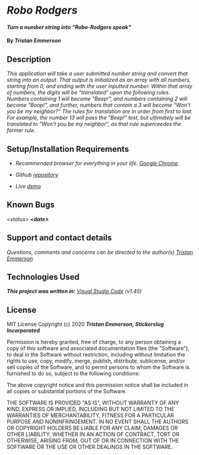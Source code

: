 
# _Robo Rodgers_

  

#### _Turn a number string into "Robo-Rodgers speak"_	

  

#### By _**Tristan Emmerson**_

  

## **Description**

  

_This application will take a user submitted number string and convert that string into an output. That output is initialized as an array with all numbers, starting from 0, and ending with the user inputted number. Within that array of numbers, the digits will be "translated" upon the following rules. Numbers containing 1 will become "Beep!", and numbers containing 2 will become "Boop!", and further, numbers that contain a 3 will become "Won't you be my neighbor?" The rules for translation are in order from first to last. For example, the number 13 will pass the "Beep!" test, but ultimately will be translated to "Won't you be my neighbor", as that rule superceedes the former rule._



## **Setup/Installation Requirements**

  

*  _Recommended browser for everything in your life. [Google Chrome](https://www.google.com/chrome/)_.

*  _Github [repository](https://github.com/tmemmerson/robo-rodgers.git)_

*  _Live [demo](https://tmemmerson.github.io/robo-rodgers)_


  

## **Known Bugs**

  

_<$status$> **<$date$>**_

  

## **Support and contact details**

  

_Questions, comments and concerns can be directed to the author(s) [Tristan Emmerson](tristan@stickerslug.com)_

  

## **Technologies Used**

  

_**This project was written in:** [Visual Studio Code](https://code.visualstudio.com/) (v1.45)_

  

## **License**


MIT License
Copyright (c) 2020 **_Tristan Emmerson, Stickerslug Incorporated_**


Permission is hereby granted, free of charge, to any person obtaining a copy
of this software and associated documentation files (the "Software"), to deal
in the Software without restriction, including without limitation the rights
to use, copy, modify, merge, publish, distribute, sublicense, and/or sell
copies of the Software, and to permit persons to whom the Software is
furnished to do so, subject to the following conditions:

The above copyright notice and this permission notice shall be included in all
copies or substantial portions of the Software.

THE SOFTWARE IS PROVIDED "AS IS", WITHOUT WARRANTY OF ANY KIND, EXPRESS OR
IMPLIED, INCLUDING BUT NOT LIMITED TO THE WARRANTIES OF MERCHANTABILITY,
FITNESS FOR A PARTICULAR PURPOSE AND NONINFRINGEMENT. IN NO EVENT SHALL THE
AUTHORS OR COPYRIGHT HOLDERS BE LIABLE FOR ANY CLAIM, DAMAGES OR OTHER
LIABILITY, WHETHER IN AN ACTION OF CONTRACT, TORT OR OTHERWISE, ARISING FROM,
OUT OF OR IN CONNECTION WITH THE SOFTWARE OR THE USE OR OTHER DEALINGS IN THE
SOFTWARE.
